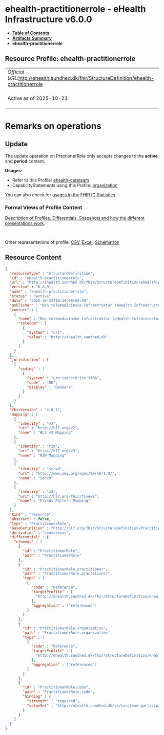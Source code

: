 # ehealth-practitionerrole - eHealth Infrastructure v6.0.0

* [**Table of Contents**](toc.md)
* [**Artifacts Summary**](artifacts.md)
* **ehealth-practitionerrole**

## Resource Profile: ehealth-practitionerrole 

| | |
| :--- | :--- |
| *Official URL*:http://ehealth.sundhed.dk/fhir/StructureDefinition/ehealth-practitionerrole | *Version*:6.0.0 |
| Active as of 2025-10-23 | *Computable Name*:ehealth-practitionerrole |

# Remarks on operations

## Update

The update operation on PractionerRole only accepts changes to the **active** and **period** content.

**Usages:**

* Refer to this Profile: [ehealth-careteam](StructureDefinition-ehealth-careteam.md)
* CapabilityStatements using this Profile: [organization](CapabilityStatement-organization.md)

You can also check for [usages in the FHIR IG Statistics](https://packages2.fhir.org/xig/dk.ehealth.sundhed.fhir.ig.core|current/StructureDefinition/ehealth-practitionerrole)

### Formal Views of Profile Content

 [Description of Profiles, Differentials, Snapshots and how the different presentations work](http://build.fhir.org/ig/FHIR/ig-guidance/readingIgs.html#structure-definitions). 

 

Other representations of profile: [CSV](StructureDefinition-ehealth-practitionerrole.csv), [Excel](StructureDefinition-ehealth-practitionerrole.xlsx), [Schematron](StructureDefinition-ehealth-practitionerrole.sch) 



## Resource Content

```json
{
  "resourceType" : "StructureDefinition",
  "id" : "ehealth-practitionerrole",
  "url" : "http://ehealth.sundhed.dk/fhir/StructureDefinition/ehealth-practitionerrole",
  "version" : "6.0.0",
  "name" : "ehealth-practitionerrole",
  "status" : "active",
  "date" : "2025-10-23T10:34:08+00:00",
  "publisher" : "Den telemedicinske infrastruktur (eHealth Infrastructure)",
  "contact" : [
    {
      "name" : "Den telemedicinske infrastruktur (eHealth Infrastructure)",
      "telecom" : [
        {
          "system" : "url",
          "value" : "http://ehealth.sundhed.dk"
        }
      ]
    }
  ],
  "jurisdiction" : [
    {
      "coding" : [
        {
          "system" : "urn:iso:std:iso:3166",
          "code" : "DK",
          "display" : "Denmark"
        }
      ]
    }
  ],
  "fhirVersion" : "4.0.1",
  "mapping" : [
    {
      "identity" : "v2",
      "uri" : "http://hl7.org/v2",
      "name" : "HL7 v2 Mapping"
    },
    {
      "identity" : "rim",
      "uri" : "http://hl7.org/v3",
      "name" : "RIM Mapping"
    },
    {
      "identity" : "servd",
      "uri" : "http://www.omg.org/spec/ServD/1.0/",
      "name" : "ServD"
    },
    {
      "identity" : "w5",
      "uri" : "http://hl7.org/fhir/fivews",
      "name" : "FiveWs Pattern Mapping"
    }
  ],
  "kind" : "resource",
  "abstract" : false,
  "type" : "PractitionerRole",
  "baseDefinition" : "http://hl7.org/fhir/StructureDefinition/PractitionerRole",
  "derivation" : "constraint",
  "differential" : {
    "element" : [
      {
        "id" : "PractitionerRole",
        "path" : "PractitionerRole"
      },
      {
        "id" : "PractitionerRole.practitioner",
        "path" : "PractitionerRole.practitioner",
        "type" : [
          {
            "code" : "Reference",
            "targetProfile" : [
              "http://ehealth.sundhed.dk/fhir/StructureDefinition/ehealth-practitioner"
            ],
            "aggregation" : ["referenced"]
          }
        ]
      },
      {
        "id" : "PractitionerRole.organization",
        "path" : "PractitionerRole.organization",
        "type" : [
          {
            "code" : "Reference",
            "targetProfile" : [
              "http://ehealth.sundhed.dk/fhir/StructureDefinition/ehealth-organization"
            ],
            "aggregation" : ["referenced"]
          }
        ]
      },
      {
        "id" : "PractitionerRole.code",
        "path" : "PractitionerRole.code",
        "binding" : {
          "strength" : "required",
          "valueSet" : "http://ehealth.sundhed.dk/vs/careteam-participant-role"
        }
      }
    ]
  }
}

```
